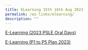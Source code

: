 ```yaml
---
title: ELearning 15th 16th Aug 2023
permalink: /ez-links/elearning/
description: ""
---
```

[E-Learning (2023 PSLE Oral Days)](/files/2final_pgvp_203_e-learning%202023_psle%20oral%20days.pdf)

[E-Learning (P1 to P5 Plan 2023)](/files/2updated_2023_psle%20oral%20days%20e-learning%20&%20bl_p1%20to%20p5%20plan.pdf)